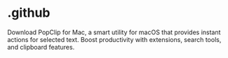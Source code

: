 # .github
Download PopClip for Mac, a smart utility for macOS that provides instant actions for selected text. Boost productivity with extensions, search tools, and clipboard features.
